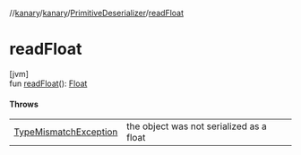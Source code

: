 //[kanary](../../../index.md)/[kanary](../index.md)/[PrimitiveDeserializer](index.md)/[readFloat](read-float.md)

# readFloat

[jvm]\
fun [readFloat](read-float.md)(): [Float](https://kotlinlang.org/api/latest/jvm/stdlib/kotlin/-float/index.html)

#### Throws

| | |
|---|---|
| [TypeMismatchException](../-type-mismatch-exception/index.md) | the object was not serialized as a float |
